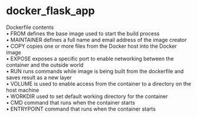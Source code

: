 # docker_flask_app

Dockerfile contents <br>
• FROM defines the base image used to start the build process <br>
• MAINTAINER defines a full name and email address of the image creator <br>
• COPY copies one or more files from the Docker host into the Docker image <br>
• EXPOSE exposes a specific port to enable networking between the container and the outside 
world <br>
• RUN runs commands while image is being built from the dockerfile and saves result as a new
layer <br>
• VOLUME is used to enable access from the container to a directory on the host machine <br>
• WORKDIR used to set default working directory for the container <br>
• CMD command that runs when the container starts <br>
• ENTRYPOINT command that runs when the container starts <br>
